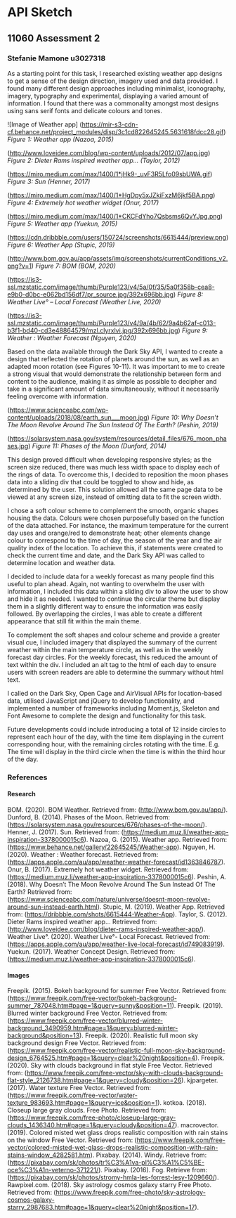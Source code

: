 # API Sketch
## 11060 Assessment 2
### Stefanie Mamone u3027318

As a starting point for this task, I researched existing weather app designs to get a sense of the design direction, imagery used and data provided. I found many different design approaches including minimalist, iconography, imagery, typography and experimental, displaying a varied amount of information. I found that there was a commonality amongst most designs using sans serif fonts and delicate colours and tones.

![Image of Weather app]
(https://mir-s3-cdn-cf.behance.net/project_modules/disp/3c1cd822645245.5631618fdcc28.gif)
*_Figure 1: Weather app (Nazoa, 2015)_*

(http://www.loveidee.com/blog/wp-content/uploads/2012/07/app.jpg)
*_Figure 2: Dieter Rams inspired weather app… (Taylor, 2012)_*

(https://miro.medium.com/max/1400/1*jHk9-_uvF3R5Lfo09sbUWA.gif)
*_Figure 3: Sun (Henner, 2017)_*

(https://miro.medium.com/max/1400/1*HgDpy5xJZkiFxzM6jkf5BA.png)
*_Figure 4: Extremely hot weather widget (Onur, 2017)_*

(https://miro.medium.com/max/1400/1*CKCFdYho7Qsbsms6QvYJpg.png)
*_Figure 5: Weather app (Yuekun, 2015)_*

(https://cdn.dribbble.com/users/150724/screenshots/6615444/preview.png)
*_Figure 6: Weather App (Stupic, 2019)_*

(http://www.bom.gov.au/app/assets/img/screenshots/currentConditions_v2.png?v=1)
*_Figure 7: BOM (BOM, 2020)_*

(https://is3-ssl.mzstatic.com/image/thumb/Purple123/v4/5a/0f/35/5a0f358b-cea8-e9b0-d0bc-e062bd156df7/pr_source.jpg/392x696bb.jpg)
*_Figure 8: Weather Live° – Local Forecast (Weather Live, 2020)_*

(https://is3-ssl.mzstatic.com/image/thumb/Purple123/v4/9a/4b/62/9a4b62af-c013-b3f1-bd40-cd3e48864579/mzl.clyrxlvi.jpg/392x696bb.jpg)
*_Figure 9: Weather : Weather Forecast (Nguyen, 2020)_*

Based on the data available through the Dark Sky API, I wanted to create a design that reflected the rotation of planets around the sun, as well as an adapted moon rotation (see Figures 10-11). It was important to me to create a strong visual that would demonstrate the relationship between form and content to the audience, making it as simple as possible to decipher and take in a significant amount of data simultaneously, without it necessarily feeling overcome with information.

(https://www.scienceabc.com/wp-content/uploads/2018/08/earth_sun___moon.jpg)
*_Figure 10: Why Doesn’t The Moon Revolve Around The Sun Instead Of The Earth? (Peshin, 2019)_*

(https://solarsystem.nasa.gov/system/resources/detail_files/676_moon_phases.jpg)
*_Figure 11: Phases of the Moon (Dunford, 2014)_*

This design proved difficult when developing responsive styles; as the screen size reduced, there was much less width space to display each of the rings of data. To overcome this, I decided to reposition the moon phases data into a sliding div that could be toggled to show and hide, as determined by the user. This solution allowed all the same page data to be viewed at any screen size, instead of omitting data to fit the screen width.

I chose a soft colour scheme to complement the smooth, organic shapes housing the data. Colours were chosen purposefully based on the function of the data attached. For instance, the maximum temperature for the current day uses and orange/red to demonstrate heat; other elements change colour to correspond to the time of day, the season of the year and the air quality index of the location. To achieve this, if statements were created to check the current time and date, and the Dark Sky API was called to determine location and weather data.

I decided to include data for a weekly forecast as many people find this useful to plan ahead. Again, not wanting to overwhelm the user with information, I included this data within a sliding div to allow the user to show and hide it as needed. I wanted to continue the circular theme but display them in a slightly different way to ensure the information was easily followed. By overlapping the circles, I was able to create a different appearance that still fit within the main theme.

To complement the soft shapes and colour scheme and provide a greater visual cue, I included imagery that displayed the summary of the current weather within the main temperature circle, as well as in the weekly forecast day circles. For the weekly forecast, this reduced the amount of text within the div. I included an alt tag to the html of each day to ensure users with screen readers are able to determine the summary without html text.

I called on the Dark Sky, Open Cage and AirVisual APIs for location-based data, utilised JavaScript and jQuery to develop functionality, and implemented a number of frameworks including Moment.js, Skeleton and Font Awesome to complete the design and functionality for this task.

Future developments could include introducing a total of 12 inside circles to represent each hour of the day, with the time item displaying in the current corresponding hour, with the remaining circles rotating with the time. E.g. The time will display in the third circle when the time is within the third hour of the day.

### References
#### Research
BOM. (2020). BOM Weather. Retrieved from: (http://www.bom.gov.au/app/).
Dunford, B. (2014). Phases of the Moon. Retrieved from: (https://solarsystem.nasa.gov/resources/676/phases-of-the-moon/).
Henner, J. (2017). Sun. Retrieved from: (https://medium.muz.li/weather-app-inspiration-3378000015c6).
Nazoa, G. (2015). Weather app. Retrieved from: (https://www.behance.net/gallery/22645245/Weather-app).
Nguyen, H. (2020). Weather : Weather forecast. Retrieved from: (https://apps.apple.com/au/app/weather-weather-forecast/id1363846787).
Onur, B. (2017). Extremely hot weather widget. Retrieved from: (https://medium.muz.li/weather-app-inspiration-3378000015c6).
Peshin, A. (2018). Why Doesn’t The Moon Revolve Around The Sun Instead Of The Earth? Retrieved from: (https://www.scienceabc.com/nature/universe/doesnt-moon-revolve-around-sun-instead-earth.html).
Stupic, M. (2019). Weather App. Retrieved from: (https://dribbble.com/shots/6615444-Weather-App).
Taylor, S. (2012). Dieter Rams inspired weather app… Retrieved from: (http://www.loveidee.com/blog/dieter-rams-inspired-weather-app/).
Weather Live°. (2020). Weather Live°- Local Forecast. Retrieved from: (https://apps.apple.com/au/app/weather-live-local-forecast/id749083919).
Yuekun. (2017). Weather Concept Design. Retrieved from: (https://medium.muz.li/weather-app-inspiration-3378000015c6).

#### Images
Freepik. (2015). Bokeh background for summer Free Vector. Retrieved from: (https://www.freepik.com/free-vector/bokeh-background-summer_787048.htm#page=1&query=sunny&position=11).
Freepik. (2019). Blurred winter background Free Vector. Retrieved from: (https://www.freepik.com/free-vector/blurred-winter-background_3490959.htm#page=1&query=blurred-winter-background&position=13).
Freepik. (2020). Realistic full moon sky background design Free Vector. Retrieved from: (https://www.freepik.com/free-vector/realistic-full-moon-sky-background-design_6764525.htm#page=1&query=clear%20night&position=4).
Freepik. (2020). Sky with clouds background in flat style Free Vector. Retrieved from: (https://www.freepik.com/free-vector/sky-with-clouds-background-flat-style_2126738.htm#page=1&query=cloudy&position=26).
kjpargeter. (2017). Water texture Free Vector. Retrieved from: (https://www.freepik.com/free-vector/water-texture_983693.htm#page=1&query=ice&position=1).
kotkoa. (2018). Closeup large gray clouds. Free Photo. Retrieved from: (https://www.freepik.com/free-photo/closeup-large-gray-clouds_1436340.htm#page=1&query=cloudy&position=47).
macrovector. (2019). Colored misted wet glass drops realistic composition with rain stains on the window Free Vector. Retrieved from: (https://www.freepik.com/free-vector/colored-misted-wet-glass-drops-realistic-composition-with-rain-stains-window_4282581.htm).
Pixabay. (2014). Windy. Retrieve from: (https://pixabay.com/sk/photos/tr%C3%A1va-pl%C3%A1%C5%BE-oce%C3%A1n-veterno-371221/).
Pixabay. (2016). Fog. Retrieve from: (https://pixabay.com/sk/photos/stromy-hmla-les-forrest-lesy-1209660/).
Rawpixel.com. (2018). Sky astrology cosmos galaxy starry Free Photo. Retrieved from: (https://www.freepik.com/free-photo/sky-astrology-cosmos-galaxy-starry_2987683.htm#page=1&query=clear%20night&position=17).